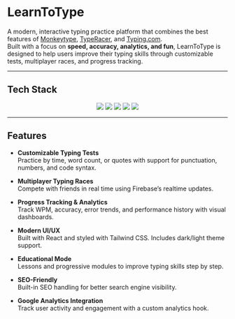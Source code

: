#  LearnToType

A modern, interactive typing practice platform that combines the best features of [Monkeytype](https://monkeytype.com), [TypeRacer](https://play.typeracer.com), and [Typing.com](https://www.typing.com).  
Built with a focus on **speed, accuracy, analytics, and fun**, LearnToType is designed to help users improve their typing skills through customizable tests, multiplayer races, and progress tracking.

---

##  Tech Stack

<p align="center">
  <img src="https://img.shields.io/badge/React-20232a?style=for-the-badge&logo=react&logoColor=61DAFB" />
  <img src="https://img.shields.io/badge/TailwindCSS-06B6D4?style=for-the-badge&logo=tailwindcss&logoColor=white" />
  <img src="https://img.shields.io/badge/Firebase-ffca28?style=for-the-badge&logo=firebase&logoColor=black" />
  <img src="https://img.shields.io/badge/Node.js-339933?style=for-the-badge&logo=nodedotjs&logoColor=white" />
  <img src="https://img.shields.io/badge/npm-CB3837?style=for-the-badge&logo=npm&logoColor=white" />
</p>

---

##  Features

-  **Customizable Typing Tests**  
  Practice by time, word count, or quotes with support for punctuation, numbers, and code syntax.

-  **Multiplayer Typing Races**  
  Compete with friends in real time using Firebase’s realtime updates.

-  **Progress Tracking & Analytics**  
  Track WPM, accuracy, error trends, and performance history with visual dashboards.

-  **Modern UI/UX**  
  Built with React and styled with Tailwind CSS. Includes dark/light theme support.

-  **Educational Mode**  
  Lessons and progressive modules to improve typing skills step by step.

-  **SEO-Friendly**  
  Built-in SEO handling for better search engine visibility.

-  **Google Analytics Integration**  
  Track user activity and engagement with a custom analytics hook.

